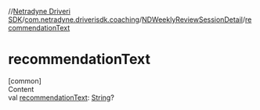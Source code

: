 //[Netradyne Driveri SDK](../../index.md)/[com.netradyne.driverisdk.coaching](../index.md)/[NDWeeklyReviewSessionDetail](index.md)/[recommendationText](recommendation-text.md)



# recommendationText  
[common]  
Content  
val [recommendationText](recommendation-text.md): [String](https://kotlinlang.org/api/latest/jvm/stdlib/kotlin/-string/index.html)?  




